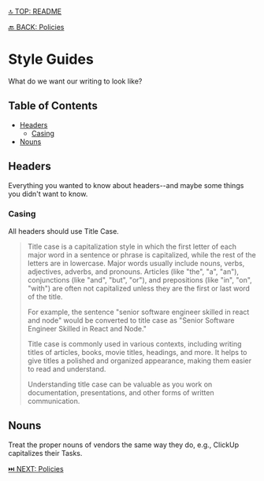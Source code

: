 [🔝 TOP: README](README.md)

[🔙 BACK: Policies](README.md#policies)

Style Guides
============

What do we want our writing to look like?

Table of Contents
------------------

- [Headers](#headers)
	- [Casing](#casing)
- [Nouns](#nouns)

Headers
--------

Everything you wanted to know about headers--and maybe some things you didn't want to know.

### Casing

All headers should use Title Case.

> Title case is a capitalization style in which the first letter of each major word in a sentence or phrase is capitalized, while the rest of the letters are in lowercase. Major words usually include nouns, verbs, adjectives, adverbs, and pronouns. Articles (like "the", "a", "an"), conjunctions (like "and", "but", "or"), and prepositions (like "in", "on", "with") are often not capitalized unless they are the first or last word of the title.
>
> For example, the sentence "senior software engineer skilled in react and node" would be converted to title case as "Senior Software Engineer Skilled in React and Node."
>
> Title case is commonly used in various contexts, including writing titles of articles, books, movie titles, headings, and more. It helps to give titles a polished and organized appearance, making them easier to read and understand.
>
> Understanding title case can be valuable as you work on documentation, presentations, and other forms of written communication.

Nouns
-----

Treat the proper nouns of vendors the same way they do, e.g., ClickUp capitalizes their Tasks.

[⏭️ NEXT: Policies](README.md#policies)
